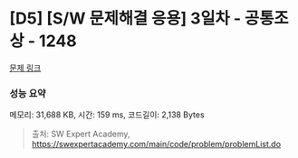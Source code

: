 # [D5] [S/W 문제해결 응용] 3일차 - 공통조상 - 1248 

[문제 링크](https://swexpertacademy.com/main/code/problem/problemDetail.do?contestProbId=AV15PTkqAPYCFAYD) 

### 성능 요약

메모리: 31,688 KB, 시간: 159 ms, 코드길이: 2,138 Bytes



> 출처: SW Expert Academy, https://swexpertacademy.com/main/code/problem/problemList.do